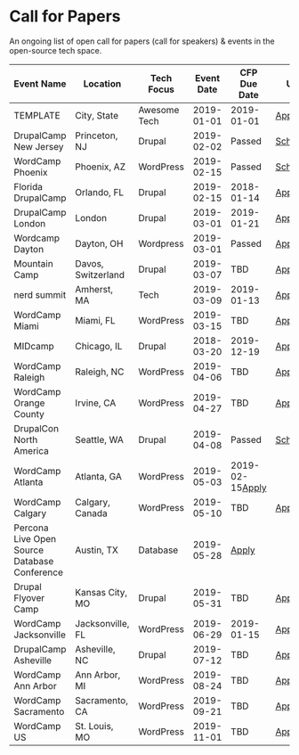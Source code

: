 # Call for Papers
An ongoing list of open call for papers (call for speakers) &amp; events in the open-source tech space.

| Event Name | Location | Tech Focus | Event Date | CFP Due Date | URL |
|------------|----------|--------------|--------------|--------------|-------|
|TEMPLATE|City, State|Awesome Tech|2019-01-01|2019-01-01|[Apply](https://google.com)|
|DrupalCamp New Jersey|Princeton, NJ|Drupal|2019-02-02|Passed|[Schedule](https://www.drupalcampnj.org/program)|
|WordCamp Phoenix|Phoenix, AZ|WordPress|2019-02-15|Passed|[Schedule](https://2019.phoenix.wordcamp.org/)|
|Florida DrupalCamp|Orlando, FL|Drupal|2019-02-15|2018-01-14|[Apply](https://www.fldrupal.camp/submit-session)|
|DrupalCamp London|London|Drupal|2019-03-01|2019-01-21|[Apply](https://drupalcamp.london/get-involved/submit-a-session)|
|Wordcamp Dayton|Dayton, OH|Wordpress|2019-03-01|Passed|[Apply](https://2019.dayton.wordcamp.org/)|
|Mountain Camp|Davos, Switzerland|Drupal|2019-03-07|TBD|[Apply](https://drupalmountaincamp.ch/)|
|nerd summit|Amherst, MA|Tech|2019-03-09|2019-01-13|[Apply](https://wiki.nerd.ngo/display/SES)|
|WordCamp Miami|Miami, FL|WordPress|2019-03-15|TBD|[Apply](https://2019.miami.wordcamp.org/)|
|MIDcamp|Chicago, IL|Drupal|2018-03-20|2019-12-19|[Apply](https://www.midcamp.org/submit-session)|
|WordCamp Raleigh|Raleigh, NC|WordPress|2019-04-06|TBD|[Apply](https://2019.raleigh.wordcamp.org/)|
|WordCamp Orange County|Irvine, CA|WordPress|2019-04-27|TBD|[Apply](https://2019.oc.wordcamp.org/?subscribe=success#blog_subscription-3)|
|DrupalCon North America|Seattle, WA|Drupal|2019-04-08|Passed|[Schedule](https://events.drupal.org/seattle2019)|
|WordCamp Atlanta|Atlanta, GA|WordPress|2019-05-03|2019-02-15[Apply](https://docs.google.com/forms/d/1vevDY3senj5PadZS2jqDd0M39a0o2GFVIJs2AjKYkcE/viewform?edit_requested=true)|
|WordCamp Calgary|Calgary, Canada|WordPress|2019-05-10|TBD|[Apply](https://2019.calgary.wordcamp.org/2018/10/24/call-for-speakers/#more-177)|
|Percona Live Open Source Database Conference|Austin, TX|Database|2019-05-28|[Apply](https://perconacfp.hubb.me/)|
|Drupal Flyover Camp|Kansas City, MO|Drupal|2019-05-31|TBD|[Apply](https://www.flyovercamp.org/submit-talk)|
|WordCamp Jacksonville|Jacksonville, FL|WordPress|2019-06-29|2019-01-15|[Apply](https://2019.jacksonville.wordcamp.org/2018/11/09/call-for-speakers/)|
|DrupalCamp Asheville|Asheville, NC|Drupal|2019-07-12|TBD|[Apply](https://www.drupalasheville.com/camp)|
|WordCamp Ann Arbor|Ann Arbor, MI|WordPress|2019-08-24|TBD|[Apply](https://2019.annarbor.wordcamp.org/?subscribe=success#528)|
|WordCamp Sacramento|Sacramento, CA|WordPress|2019-09-21|TBD|[Apply](https://2019.sacramento.wordcamp.org/)|
|WordCamp US|St. Louis, MO|WordPress|2019-11-01|TBD|[Apply](https://wordpress.org/news/2018/12/wordcamp-us-2019-dates-announced/)|
